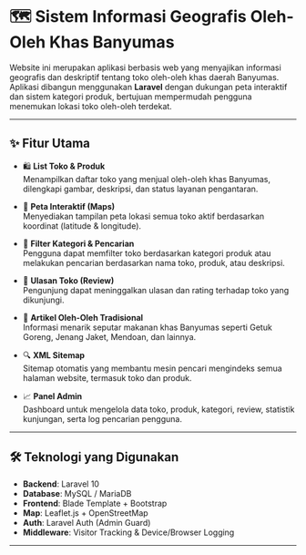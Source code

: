 # 🗺️ Sistem Informasi Geografis Oleh-Oleh Khas Banyumas

Website ini merupakan aplikasi berbasis web yang menyajikan informasi geografis dan deskriptif tentang toko oleh-oleh khas daerah Banyumas. Aplikasi dibangun menggunakan **Laravel** dengan dukungan peta interaktif dan sistem kategori produk, bertujuan mempermudah pengguna menemukan lokasi toko oleh-oleh terdekat.

---

## ✨ Fitur Utama

- 🛍️ **List Toko & Produk**  
  Menampilkan daftar toko yang menjual oleh-oleh khas Banyumas, dilengkapi gambar, deskripsi, dan status layanan pengantaran.

- 📍 **Peta Interaktif (Maps)**  
  Menyediakan tampilan peta lokasi semua toko aktif berdasarkan koordinat (latitude & longitude).

- 🧠 **Filter Kategori & Pencarian**  
  Pengguna dapat memfilter toko berdasarkan kategori produk atau melakukan pencarian berdasarkan nama toko, produk, atau deskripsi.

- 📝 **Ulasan Toko (Review)**  
  Pengunjung dapat meninggalkan ulasan dan rating terhadap toko yang dikunjungi.

- 📰 **Artikel Oleh-Oleh Tradisional**  
  Informasi menarik seputar makanan khas Banyumas seperti Getuk Goreng, Jenang Jaket, Mendoan, dan lainnya.

- 🔍 **XML Sitemap**  
  Sitemap otomatis yang membantu mesin pencari mengindeks semua halaman website, termasuk toko dan produk.

- 📈 **Panel Admin**  
  Dashboard untuk mengelola data toko, produk, kategori, review, statistik kunjungan, serta log pencarian pengguna.

---

## 🛠️ Teknologi yang Digunakan

- **Backend**: Laravel 10
- **Database**: MySQL / MariaDB
- **Frontend**: Blade Template + Bootstrap
- **Map**: Leaflet.js + OpenStreetMap
- **Auth**: Laravel Auth (Admin Guard)
- **Middleware**: Visitor Tracking & Device/Browser Logging

---